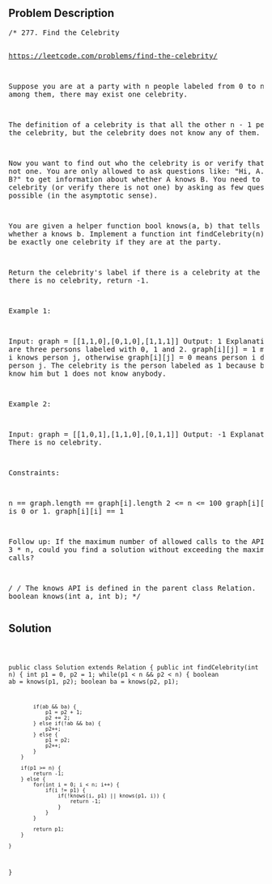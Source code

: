 <!--
<style>
  body { font-family: Arial, sans-serif; }
  .container { max-width: 100%; margin: auto; padding: 10px; }
  .comment-block { background-color: #f9f9f9; padding: 10px; border-left: 5px solid #ccc; max-width: 400px; margin: 20px auto; overflow-wrap: break-word; white-space: pre-wrap; }
  .code-block { background-color: #f4f4f4; padding: 10px; border: 1px solid #ddd; }
</style>
-->

<div class='container'>
<h2>Problem Description</h2>
<div class='comment-block'>
<pre>
/* 277. Find the Celebrity

https://leetcode.com/problems/find-the-celebrity/

Suppose you are at a party with n people labeled from 0 to n - 1 and among them, 
there may exist one celebrity. 

The definition of a celebrity is that all the other n - 1 people know the celebrity, 
but the celebrity does not know any of them.

Now you want to find out who the celebrity is or verify that there is not one. 
You are only allowed to ask questions like: 
"Hi, A. Do you know B?" to get information about whether A knows B. 
You need to find out the celebrity (or verify there is not one) 
by asking as few questions as possible (in the asymptotic sense).

You are given a helper function bool knows(a, b) that tells you whether a knows b. 
Implement a function int findCelebrity(n). 
There will be exactly one celebrity if they are at the party.

Return the celebrity's label if there is a celebrity at the party. If there is no celebrity, return -1.

 

Example 1:

Input: graph = [[1,1,0],[0,1,0],[1,1,1]]
Output: 1
Explanation: There are three persons labeled with 0, 1 and 2. 
graph[i][j] = 1 means person i knows person j, otherwise graph[i][j] = 0 
means person i does not know person j. 
The celebrity is the person labeled as 1 because both 0 and 2 know him but 1 does not know anybody.


Example 2:

Input: graph = [[1,0,1],[1,1,0],[0,1,1]]
Output: -1
Explanation: There is no celebrity.
 

Constraints:

n == graph.length == graph[i].length
2 <= n <= 100
graph[i][j] is 0 or 1.
graph[i][i] == 1
 

Follow up: If the maximum number of allowed calls to the API knows is 3 * n, 
could you find a solution without exceeding the maximum number of calls?

*/
/* The knows API is defined in the parent class Relation.
      boolean knows(int a, int b); */
</pre>
</div>

<h2>Solution</h2>
<div class='code-block'>
<pre><code class='language-java'>



public class Solution extends Relation {
    public int findCelebrity(int n) {
        int p1 = 0, p2 = 1;
        while(p1 < n && p2 < n) {
            boolean ab = knows(p1, p2);
            boolean ba = knows(p2, p1);

            if(ab && ba) {
                p1 = p2 + 1;
                p2 += 2;
            } else if(!ab && ba) {
                p2++;
            } else {
                p1 = p2;
                p2++;
            }
        }

        if(p1 >= n) {
            return -1;
        } else {
            for(int i = 0; i < n; i++) {
                if(i != p1) {
                    if(!knows(i, p1) || knows(p1, i)) {
                        return -1;
                    }
                }
            }

            return p1;
        }
        
    }
}
</code></pre>
</div>
</div>
